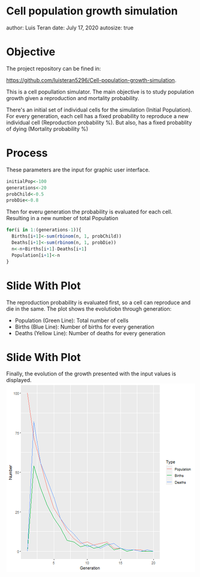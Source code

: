 Cell population growth simulation
========================================================
author: Luis Teran 
date: July 17, 2020
autosize: true

Objective
========================================================

The project repository can be fined in:

<https://github.com/luisteran5296/Cell-population-growth-simulation>.

This is a cell popullation simulator. The main objective is to study population growth given a reproduction and mortality probability.

There's an initial set of individual cells for the simulation  (Initial Population). For every generation, each cell has a fixed probability to reproduce a new individual cell (Reproduction probability %). But also, has a fixed probablity of dying (Mortality probability %)

Process
========================================================


These parameters are the input for graphic user interface.

```r
initialPop<-100
generations<-20
probChild<-0.5
probDie<-0.8
```

Then for everu generation the probability is evaluated for each cell. Resulting in a new number of total Population

```r
for(i in 1:(generations-1)){
  Births[i+1]<-sum(rbinom(n, 1, probChild))
  Deaths[i+1]<-sum(rbinom(n, 1, probDie))
  n<-n+Births[i+1]-Deaths[i+1]
  Population[i+1]<-n
}
```



Slide With Plot
========================================================


The reproduction probability is evaluated first, so a cell can  reproduce and die in the same. The plot shows the evolutiobn through generation:
- Population (Green Line): Total number of cells
- Births (Blue Line): Number of births for every generation
- Deaths (Yellow Line): Number of deaths for every generation


Slide With Plot
========================================================

Finally, the evolution of the growth presented with the input values is displayed.
![plot of chunk unnamed-chunk-3](Cell-population-growth-simulation-figure/unnamed-chunk-3-1.png)
